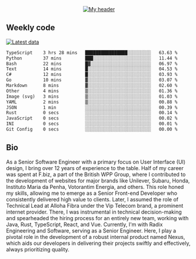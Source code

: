 <div align="center">
  <a href="https://skvggor.dev">
    <img src="https://github.com/skvggor/skvggor/assets/958723/d0c9aa9c-0c21-4219-acff-3d4f36f94691" alt="My header" />
  </a>
</div>


## Weekly code

[![Latest data](https://github.com/skvggor/skvggor/actions/workflows/main.yml/badge.svg)](https://github.com/skvggor/skvggor/actions/workflows/main.yml)

<!--START_SECTION:waka-->

```txt
TypeScript    3 hrs 28 mins   ████████████████░░░░░░░░░   63.63 %
Python        37 mins         ███░░░░░░░░░░░░░░░░░░░░░░   11.44 %
Bash          22 mins         █▓░░░░░░░░░░░░░░░░░░░░░░░   06.97 %
Text          14 mins         █░░░░░░░░░░░░░░░░░░░░░░░░   04.53 %
C#            12 mins         █░░░░░░░░░░░░░░░░░░░░░░░░   03.93 %
Go            10 mins         ▓░░░░░░░░░░░░░░░░░░░░░░░░   03.07 %
Markdown      8 mins          ▓░░░░░░░░░░░░░░░░░░░░░░░░   02.60 %
Other         4 mins          ▒░░░░░░░░░░░░░░░░░░░░░░░░   01.36 %
Image (svg)   3 mins          ▒░░░░░░░░░░░░░░░░░░░░░░░░   01.03 %
YAML          2 mins          ▒░░░░░░░░░░░░░░░░░░░░░░░░   00.88 %
JSON          1 min           ░░░░░░░░░░░░░░░░░░░░░░░░░   00.39 %
Rust          0 secs          ░░░░░░░░░░░░░░░░░░░░░░░░░   00.14 %
JavaScript    0 secs          ░░░░░░░░░░░░░░░░░░░░░░░░░   00.02 %
INI           0 secs          ░░░░░░░░░░░░░░░░░░░░░░░░░   00.01 %
Git Config    0 secs          ░░░░░░░░░░░░░░░░░░░░░░░░░   00.00 %
```

<!--END_SECTION:waka-->

## Bio

<p>As a Senior Software Engineer with a primary focus on User Interface (UI) design, I bring over 12 years of experience to the table. Half of my career was spent at F.biz, a part of the British WPP Group, where I contributed to the development of websites for major brands like Unilever, Subaru, Honda, Instituto Maria da Penha, Votorantim Energia, and others. This role honed my skills, allowing me to emerge as a Senior Front-end Developer who consistently delivered high value to clients. Later, I assumed the role of Technical Lead at Alloha Fibra under the Vip Telecom brand, a prominent internet provider. There, I was instrumental in technical decision-making and spearheaded the hiring process for an entirely new team, working with Java, Rust, TypeScript, React, and Vue. Currently, I'm with Radix Engineering and Software, serving as a Senior Engineer. Here, I play a pivotal role in the development of a robust internal product named Nexus, which aids our developers in delivering their projects swiftly and effectively, always prioritizing quality.</p>

<!-- </details> -->

<!-- <div align="center">
  <h2>🤖 Recent Code Activity</h2>
  <img width="500" src="https://github-readme-stats.vercel.app/api/wakatime?username=skvggor&hide_title=true&layout=compact&theme=transparent" alt="Wakatime Stats" />
</div>

<br>

<div align="center">
  <h2>📈 GitHub Stats</h2>
  <img width="500" src="https://github-readme-stats.vercel.app/api?username=skvggor&show_icons=true&theme=transparent&hide_title=true&count_private=true" alt="GitHub Stats" />
</div>
 -->
